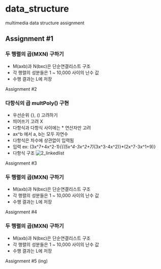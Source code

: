 # data_structure
multimedia data structure assignment


## Assignment #1
### 두 행렬의 곱(MXN) 구하기 ###
- M(axb)과 N(bxc)은 단순연결리스트 구조
- 각 행렬의 성분들은 1 ~ 10,000 사이의 난수 값
- 수행 결과는 L에 저장

Assignment #2
### 다항식의 곱 multPoly() 구현 ###
- 우선순위 {}, () 고려하기
- 띄어쓰기 고려 X
- 다항식과 다항식 사이에는 * 연산자만 고려
- ax^b 에서 a, b는 모두 자연수
- 다항식은 차수에 상관없이 입력됨
- 입력 ex: (3x^7+4x^2-1)*{{(5x^4-3x^2+7)*(3x^3-4x^2)}*(2x^7-3x^1+9)}
- 다항식 구조
![2_linkedlist](https://user-images.githubusercontent.com/67675422/120058213-53dadb00-c084-11eb-9cc0-e19b59981b8e.jpg)

Assignment #3
### 두 행렬의 곱(MXN) 구하기 ###
- M(axb)과 N(bxc)은 단순연결리스트 구조
- 각 행렬의 성분들은 1 ~ 10,000 사이의 난수 값
- 수행 결과는 L에 저장

Assignment #4
### 두 행렬의 곱(MXN) 구하기 ###
- M(axb)과 N(bxc)은 단순연결리스트 구조
- 각 행렬의 성분들은 1 ~ 10,000 사이의 난수 값
- 수행 결과는 L에 저장

Assignment #5 (ing)
